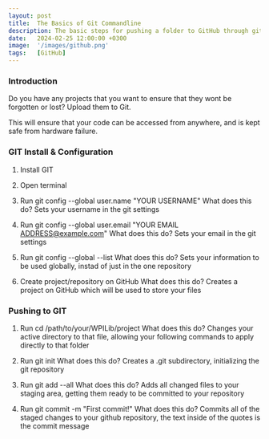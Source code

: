```yaml
---
layout: post
title:  The Basics of Git Commandline
description: The basic steps for pushing a folder to GitHub through git commandline.
date:   2024-02-25 12:00:00 +0300
image:  '/images/github.png'
tags:   [GitHub]
---
```


### Introduction

Do you have any projects that you want to ensure that they wont be forgotten or lost? Upload them to Git.

 This will ensure that your code can be accessed from anywhere, and is kept safe from hardware failure.


### GIT Install & Configuration

1. Install GIT

2. Open terminal

3. Run git config --global user.name "YOUR USERNAME"
    What does this do?
    Sets your username in the git settings

4. Run git config --global user.email "YOUR EMAIL ADDRESS@example.com"
    What does this do?
    Sets your email in the git settings

5. Run git config --global --list
    What does this do?
    Sets your information to be used globally, instad of just in the one repository

6. Create project/repository on GitHub
    What does this do?
    Creates a project on GitHub which will be used to store your files


### Pushing to GIT

1. Run cd /path/to/your/WPILib/project
    What does this do?
    Changes your active directory to that file, allowing your following commands to apply directly to that folder

2. Run git init
    What does this do?
    Creates a .git subdirectory, initializing the git repository

3. Run git add --all
    What does this do?
    Adds all changed files to your staging area, getting them ready to be committed to your repository

4. Run git commit -m "First commit!"
    What does this do?
    Commits all of the staged changes to your github repository, the text inside of the quotes is the commit message
